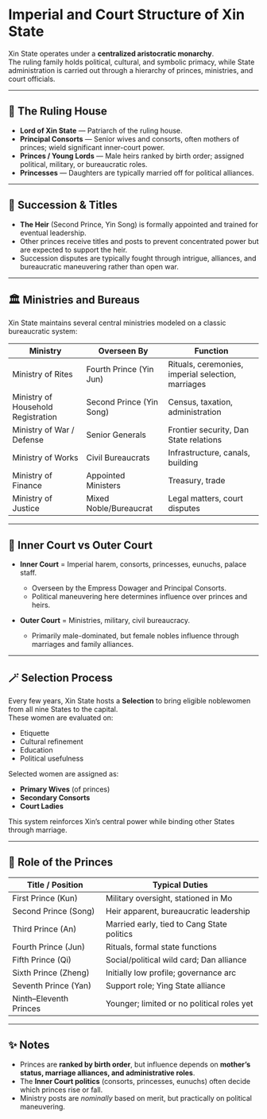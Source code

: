 # Imperial and Court Structure of Xin State

Xin State operates under a **centralized aristocratic monarchy**.  
The ruling family holds political, cultural, and symbolic primacy, while State administration is carried out through a hierarchy of princes, ministries, and court officials.

---

## 👑 The Ruling House

- **Lord of Xin State** — Patriarch of the ruling house.  
- **Principal Consorts** — Senior wives and consorts, often mothers of princes; wield significant inner-court power.  
- **Princes / Young Lords** — Male heirs ranked by birth order; assigned political, military, or bureaucratic roles.  
- **Princesses** — Daughters are typically married off for political alliances.

---

## 🧭 Succession & Titles

- **The Heir** (Second Prince, Yin Song) is formally appointed and trained for eventual leadership.  
- Other princes receive titles and posts to prevent concentrated power but are expected to support the heir.  
- Succession disputes are typically fought through intrigue, alliances, and bureaucratic maneuvering rather than open war.

---

## 🏛 Ministries and Bureaus

Xin State maintains several central ministries modeled on a classic bureaucratic system:

| Ministry                  | Overseen By     | Function |
|---------------------------|-----------------|----------|
| Ministry of Rites         | Fourth Prince (Yin Jun) | Rituals, ceremonies, imperial selection, marriages |
| Ministry of Household Registration | Second Prince (Yin Song) | Census, taxation, administration |
| Ministry of War / Defense | Senior Generals | Frontier security, Dan State relations |
| Ministry of Works         | Civil Bureaucrats | Infrastructure, canals, building |
| Ministry of Finance       | Appointed Ministers | Treasury, trade |
| Ministry of Justice       | Mixed Noble/Bureaucrat | Legal matters, court disputes |

---

## 🏯 Inner Court vs Outer Court

- **Inner Court** = Imperial harem, consorts, princesses, eunuchs, palace staff.  
  - Overseen by the Empress Dowager and Principal Consorts.  
  - Political maneuvering here determines influence over princes and heirs.

- **Outer Court** = Ministries, military, civil bureaucracy.  
  - Primarily male-dominated, but female nobles influence through marriages and family alliances.

---

## 🪄 Selection Process

Every few years, Xin State hosts a **Selection** to bring eligible noblewomen from all nine States to the capital.  
These women are evaluated on:
- Etiquette
- Cultural refinement
- Education
- Political usefulness

Selected women are assigned as:
- **Primary Wives** (of princes)
- **Secondary Consorts**
- **Court Ladies**

This system reinforces Xin’s central power while binding other States through marriage.

---

## 🧍 Role of the Princes

| Title / Position | Typical Duties |
|------------------|----------------|
| First Prince (Kun) | Military oversight, stationed in Mo |
| Second Prince (Song) | Heir apparent, bureaucratic leadership |
| Third Prince (An) | Married early, tied to Cang State politics |
| Fourth Prince (Jun) | Rituals, formal state functions |
| Fifth Prince (Qi) | Social/political wild card; Dan alliance |
| Sixth Prince (Zheng) | Initially low profile; governance arc |
| Seventh Prince (Yan) | Support role; Ying State alliance |
| Ninth–Eleventh Princes | Younger; limited or no political roles yet |

---

## ✨ Notes

- Princes are **ranked by birth order**, but influence depends on **mother’s status, marriage alliances, and administrative roles**.  
- The **Inner Court politics** (consorts, princesses, eunuchs) often decide which princes rise or fall.  
- Ministry posts are *nominally* based on merit, but practically on political maneuvering.

